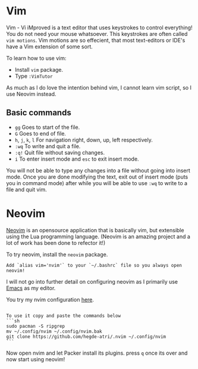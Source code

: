 # Vim

Vim - Vi iMproved is a text editor that uses keystrokes to control everything! You do not need your
mouse whatsoever. This keystrokes are often called `vim motions`. Vim motions are so effecient, that
most text-editors or IDE's have a Vim extension of some sort.

To learn how to use vim:
- Install `vim` package.
- Type `:VimTutor`

As much as I do love the intention behind vim, I cannot learn vim script, so I use Neovim instead.

## Basic commands

- `gg` Goes to start of the file.
- `G` Goes to end of file.
- `h`, `j`, `k`, `l` For navigation right, down, up, left respectively.
- `:wq` To write and quit a file.
- `:q!` Quit file without saving changes.
- `i` To enter insert mode and `esc` to exit insert mode.

You will not be able to type any changes into a file without going into insert mode.
Once you are done modifying the text, exit out of insert mode (puts you in command mode)
after while you will be able to use `:wq` to write to a file and quit vim.

# Neovim

[Neovim](https://neovim.io) is an opensource application that is basically vim, but extensible using the Lua programming
language. (Neovim is an amazing project and a lot of work has been done to refector it!)

To try neovim, install the `neovim` package.

```admonish tip
Add `alias vim='nvim'` to your `~/.bashrc` file so you always open neovim!
```

I will not go into further detail on configuring neovim as I primarily use [Emacs](./emacs.md) as my
editor.

You try my nvim configuration [here](https://github.com/hegde-atri/.nvim).

~~~admonish info title="You try my nvim configuration [here](https://github.com/hegde-atri/.nvim)."

To use it copy and paste the commands below
```sh
sudo pacman -S ripgrep
mv ~/.config/nvim ~/.config/nvim.bak
git clone https://github.com/hegde-atri/.nvim ~/.config/nvim
```
~~~

Now open nvim and let Packer install its plugins. press `q` once its over and now start using neovim!
